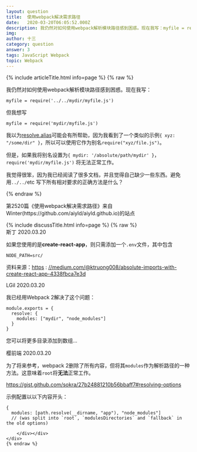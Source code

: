 ```yaml
---
layout: question
title:  使用webpack解决需求路径
date:   2020-03-20T06:05:52.000Z
description: 我仍然对如何使用webpack解析模块路径感到困惑。现在我写：myfile = require('../../mydir/myfile.js') ...
img: 
author: 十三
category: question
answer: 3
tags: JavaScript Webpack
topic: Webpack
---
```

<div class="article-root">
  <div class="article">
    {% include articleTitle.html info=page %}
    {% raw %}
    <div class="article-content"><p><font style="vertical-align: inherit;"><font style="vertical-align: inherit;">我仍然对如何使用webpack解析模块路径感到困惑。</font><font style="vertical-align: inherit;">现在我写：</font></font></p>

<pre><code>myfile = require('../../mydir/myfile.js') 
</code></pre>

<p><font style="vertical-align: inherit;"><font style="vertical-align: inherit;">但我想写</font></font></p>

<pre><code>myfile = require('mydir/myfile.js') 
</code></pre>

<p><font style="vertical-align: inherit;"><font style="vertical-align: inherit;">我以为</font></font><a href="http://webpack.github.io/docs/configuration.html#resolve-alias"><font style="vertical-align: inherit;"><font style="vertical-align: inherit;">resolve.alias</font></font></a><font style="vertical-align: inherit;"><font style="vertical-align: inherit;">可能会有所帮助，因为我看到了一个类似的示例</font></font><code>{ xyz: "/some/dir" }</code><font style="vertical-align: inherit;"><font style="vertical-align: inherit;">，所以可以</font><font style="vertical-align: inherit;">使用它</font><font style="vertical-align: inherit;">作为别名</font></font><code>require("xyz/file.js")</code><font style="vertical-align: inherit;"><font style="vertical-align: inherit;">。</font></font></p>

<p><font style="vertical-align: inherit;"><font style="vertical-align: inherit;">但是，如果我将别名设置为</font></font><code>{ mydir: '/absolute/path/mydir' }</code><font style="vertical-align: inherit;"><font style="vertical-align: inherit;">，</font></font><code>require('mydir/myfile.js')</code><font style="vertical-align: inherit;"><font style="vertical-align: inherit;">  将无法正常工作。</font></font></p>

<p><font style="vertical-align: inherit;"><font style="vertical-align: inherit;">我觉得很笨，因为我已经阅读了很多文档，并且觉得自己缺少一些东西。</font><font style="vertical-align: inherit;">避免用</font></font><code>../../</code><font style="vertical-align: inherit;"><font style="vertical-align: inherit;">etc </font><font style="vertical-align: inherit;">写下所有相对要求的正确方法是什么</font><font style="vertical-align: inherit;">？</font></font></p></div>
    {% endraw %}
  </div>
  <p class="winter_mark">第2520篇《使用webpack解决需求路径》来自Winter(https://github.com/aiyld/aiyld.github.io)的站点</p>
  <div class="discuss-wrapper">
    {% include discussTitle.html info=page %}
    {% raw %}
    <div class="discuss-list">
    <div class="discuss-item">
        <div class="discuss-parent">
          <div class="discuss-meta">
            <span class="discuss-user">斯丁</span>
            <span class="discuss-time">2020.03.20</span>
          </div>
          <div class="discuss-comment"><p><font style="vertical-align: inherit;"><font style="vertical-align: inherit;">如果您使用的是</font></font><strong><font style="vertical-align: inherit;"><font style="vertical-align: inherit;">create-react-app</font></font></strong><font style="vertical-align: inherit;"><font style="vertical-align: inherit;">，则只需添加一个</font></font><code>.env</code><font style="vertical-align: inherit;"><font style="vertical-align: inherit;">文件，其中包含</font></font></p>

<pre><code>NODE_PATH=src/
</code></pre>

<p><font style="vertical-align: inherit;"><font style="vertical-align: inherit;">资料来源：</font><a href="https://medium.com/@ktruong008/absolute-imports-with-create-react-app-4338fbca7e3d" rel="nofollow noreferrer"><font style="vertical-align: inherit;">https</font></a><font style="vertical-align: inherit;"> : </font></font><a href="https://medium.com/@ktruong008/absolute-imports-with-create-react-app-4338fbca7e3d" rel="nofollow noreferrer"><font style="vertical-align: inherit;"><font style="vertical-align: inherit;">//medium.com/@ktruong008/absolute-imports-with-create-react-app-4338fbca7e3d</font></font></a></p></div>
        </div></div><div class="discuss-item">
        <div class="discuss-parent">
          <div class="discuss-meta">
            <span class="discuss-user">LGil</span>
            <span class="discuss-time">2020.03.20</span>
          </div>
          <div class="discuss-comment"><p><font style="vertical-align: inherit;"><font style="vertical-align: inherit;">我已经用Webpack 2解决了这个问题：</font></font></p>

<pre><code>module.exports = {<font></font>
  resolve: {<font></font>
    modules: ["mydir", "node_modules"]    <font></font>
  }<font></font>
}<font></font>
</code></pre>

<p><font style="vertical-align: inherit;"><font style="vertical-align: inherit;">您可以将更多目录添加到数组...</font></font></p></div>
        </div></div><div class="discuss-item">
        <div class="discuss-parent">
          <div class="discuss-meta">
            <span class="discuss-user">樱前端</span>
            <span class="discuss-time">2020.03.20</span>
          </div>
          <div class="discuss-comment"><p><font style="vertical-align: inherit;"><font style="vertical-align: inherit;">为了将来参考，webpack 2删除了所有内容，但将其</font></font><code>modules</code><font style="vertical-align: inherit;"><font style="vertical-align: inherit;">作为解析路径的一种方法。</font><font style="vertical-align: inherit;">这意味着</font></font><code>root</code><font style="vertical-align: inherit;"><font style="vertical-align: inherit;">将</font></font><strong><font style="vertical-align: inherit;"><font style="vertical-align: inherit;">无法</font></font></strong><font style="vertical-align: inherit;"><font style="vertical-align: inherit;">正常工作。</font></font></p>

<p><a href="https://gist.github.com/sokra/27b24881210b56bbaff7#resolving-options"><font style="vertical-align: inherit;"><font style="vertical-align: inherit;">https://gist.github.com/sokra/27b24881210b56bbaff7#resolving-options</font></font></a></p>

<p><font style="vertical-align: inherit;"><font style="vertical-align: inherit;">示例配置以以下内容开头：</font></font></p>

<pre><code>{<font></font>
  modules: [path.resolve(__dirname, "app"), "node_modules"]<font></font>
  // (was split into `root`, `modulesDirectories` and `fallback` in the old options)<font></font>
</code></pre></div>
        </div></div>
    </div>
    {% endraw %}
  </div>
<div>
